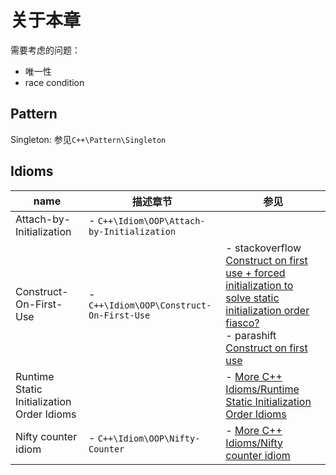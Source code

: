 # 关于本章

需要考虑的问题：

- 唯一性
- race condition

## Pattern

Singleton: 参见`C++\Pattern\Singleton`



## Idioms

| name                                       | 描述章节                                   | 参见                                                         |
| ------------------------------------------ | ------------------------------------------ | ------------------------------------------------------------ |
| Attach-by-Initialization                   | - `C++\Idiom\OOP\Attach-by-Initialization` |                                                              |
| Construct-On-First-Use                     | - `C++\Idiom\OOP\Construct-On-First-Use`   | - stackoverflow [Construct on first use + forced initialization to solve static initialization order fiasco?](https://stackoverflow.com/questions/25122575/construct-on-first-use-forced-initialization-to-solve-static-initialization-or) <br>- parashift [Construct on first use](http://www.parashift.com/c++-faq/construct-on-first-use-v2.html) |
| Runtime Static Initialization Order Idioms |                                            | - [More C++ Idioms/Runtime Static Initialization Order Idioms](https://en.wikibooks.org/wiki/More_C%2B%2B_Idioms/Runtime_Static_Initialization_Order_Idioms) |
| Nifty counter idiom                        | - `C++\Idiom\OOP\Nifty-Counter`            | - [More C++ Idioms/Nifty counter idiom](https://en.wikibooks.org/wiki/More_C%2B%2B_Idioms/Nifty_Counter) |

